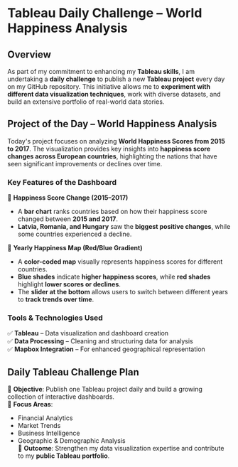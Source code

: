 # **Tableau Daily Challenge – World Happiness Analysis**  

## **Overview**  
As part of my commitment to enhancing my **Tableau skills**, I am undertaking a **daily challenge** to publish a new **Tableau project** every day on my GitHub repository. This initiative allows me to **experiment with different data visualization techniques**, work with diverse datasets, and build an extensive portfolio of real-world data stories.

## **Project of the Day – World Happiness Analysis**  
Today's project focuses on analyzing **World Happiness Scores from 2015 to 2017**. The visualization provides key insights into **happiness score changes across European countries**, highlighting the nations that have seen significant improvements or declines over time.

### **Key Features of the Dashboard**  
📌 **Happiness Score Change (2015–2017)**  
- A **bar chart** ranks countries based on how their happiness score changed between **2015 and 2017**.  
- **Latvia, Romania, and Hungary** saw the **biggest positive changes**, while some countries experienced a decline.  

📌 **Yearly Happiness Map (Red/Blue Gradient)**  
- A **color-coded map** visually represents happiness scores for different countries.  
- **Blue shades** indicate **higher happiness scores**, while **red shades** highlight **lower scores or declines**.  
- The **slider at the bottom** allows users to switch between different years to **track trends over time**.

### **Tools & Technologies Used**  
✅ **Tableau** – Data visualization and dashboard creation  
✅ **Data Processing** – Cleaning and structuring data for analysis  
✅ **Mapbox Integration** – For enhanced geographical representation  

## **Daily Tableau Challenge Plan**  
📌 **Objective**: Publish one Tableau project daily and build a growing collection of interactive dashboards.  
📌 **Focus Areas**:  
- Financial Analytics  
- Market Trends  
- Business Intelligence  
- Geographic & Demographic Analysis  
📌 **Outcome**: Strengthen my data visualization expertise and contribute to my **public Tableau portfolio**.

